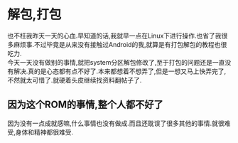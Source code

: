# 解包,打包

也不枉我昨天一天的心血.早知道的话,我就早一点在Linux下进行操作.也省了我很多麻烦事.不过毕竟是从来没有接触过Android的我,就算是有打包解包的教程也很吃力.  
今天一天没有做别的事情,就把system分区解包修改了,至于打包的问题还是一直没有解决.真的是心态都有点不好了.本来都想着不想弄了,但是一想又马上快弄完了,不然就太可惜了.就硬着头皮继续找资料翻帖子了.

## 因为这个ROM的事情,整个人都不好了

因为没有一点成就感嘛,什么事情也没有做成.而且还耽误了很多其他的事情.就很难受,身体和精神都很难受.
